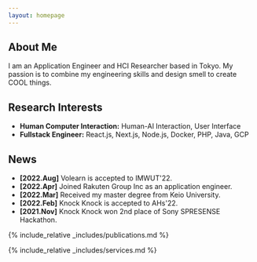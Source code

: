 ```yaml
---
layout: homepage
---
```


## About Me

I am an Application Engineer and HCI Researcher based in Tokyo.
My passion is to combine my engineering skills and design smell to create COOL things.

## Research Interests

- **Human Computer Interaction:** Human-AI Interaction, User Interface
- **Fullstack Engineer:** React.js, Next.js, Node.js, Docker, PHP, Java, GCP

## News

- **[2022.Aug]** Volearn is accepted to IMWUT'22.
- **[2022.Apr]** Joined Rakuten Group Inc as an application engineer.
- **[2022.Mar]** Received my master degree from Keio University.
- **[2022.Feb]** Knock Knock is accepted to AHs'22.
- **[2021.Nov]** Knock Knock won 2nd place of Sony SPRESENSE Hackathon.

{% include_relative _includes/publications.md %}

{% include_relative _includes/services.md %}
